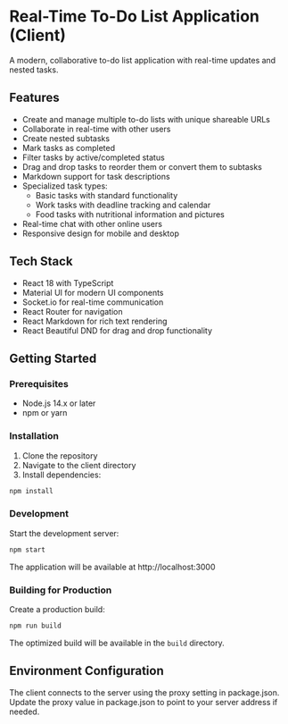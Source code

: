# Real-Time To-Do List Application (Client)

A modern, collaborative to-do list application with real-time updates and nested tasks.

## Features

- Create and manage multiple to-do lists with unique shareable URLs
- Collaborate in real-time with other users
- Create nested subtasks
- Mark tasks as completed
- Filter tasks by active/completed status
- Drag and drop tasks to reorder them or convert them to subtasks
- Markdown support for task descriptions
- Specialized task types:
  - Basic tasks with standard functionality
  - Work tasks with deadline tracking and calendar
  - Food tasks with nutritional information and pictures
- Real-time chat with other online users
- Responsive design for mobile and desktop

## Tech Stack

- React 18 with TypeScript
- Material UI for modern UI components
- Socket.io for real-time communication
- React Router for navigation
- React Markdown for rich text rendering
- React Beautiful DND for drag and drop functionality

## Getting Started

### Prerequisites

- Node.js 14.x or later
- npm or yarn

### Installation

1. Clone the repository
2. Navigate to the client directory
3. Install dependencies:

```bash
npm install
```

### Development

Start the development server:

```bash
npm start
```

The application will be available at http://localhost:3000

### Building for Production

Create a production build:

```bash
npm run build
```

The optimized build will be available in the `build` directory.

## Environment Configuration

The client connects to the server using the proxy setting in package.json. Update the proxy value in package.json to point to your server address if needed.
